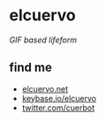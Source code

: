 # elcuervo
_GIF based lifeform_

## find me

* [elcuervo.net](elcuervo.net)
* [keybase.io/elcuervo](keybase.io/elcuervo)
* [twitter.com/cuerbot](twitter.com/cuerbot)
